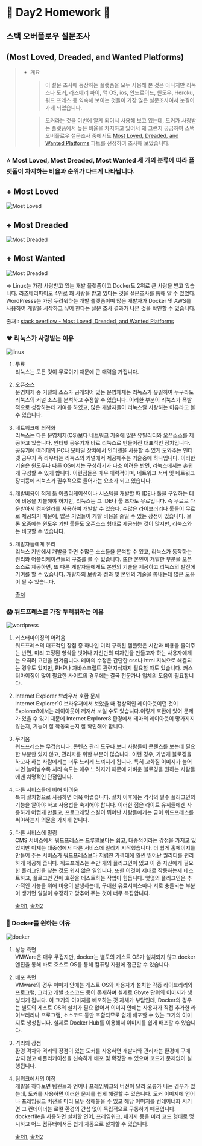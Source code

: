 🍋 Day2 Homework 🍋
=============

## 스택 오버플로우 설문조사   
(Most Loved, Dreaded, and Wanted Platforms)
-------------------------------------------
> - 개요
>   > 이 설문 조사에 등장하는 플랫폼을 모두 사용해 본 것은 아니지만 리눅스나 도커, 라즈베리 파이, 맥 OS, ios, 안드로이드, 윈도우, Heroku, 워드 프레스 등 익숙해 보이는 것들이 가장 많은 설문조사여서 눈길이 가게 되었습니다.
>
>   > 도커라는 것을 이번에 알게 되어서 사용해 보고 있는데, 도커가 사랑받는 플랫폼에서 높은 비율을 차지하고 있어서 왜 그런지 궁금하여 스택 오버플로우 설문조사 중에서도 [Most Loved, Dreaded, and Wanted Platforms](https://insights.stackoverflow.com/survey/2019#technology-_-most-loved-dreaded-and-wanted-platforms) 파트를 선정하여 조사해 보았습니다.

### ⭐️ Most Loved, Most Dreaded, Most Wanted 세 개의 분류에 따라 플랫폼이 차지하는 비율과 순위가 다르게 나타납니다.
## + Most Loved
![Most Loved](https://ifh.cc/g/KYiE9i.png)
   
## + Most Dreaded
![Most Dreaded](https://ifh.cc/g/YUbpUn.png)
   
## + Most Wanted
![Most Dreaded](https://ifh.cc/g/15srT5.png)
   
=> Linux는 가장 사랑받고 있는 개발 플랫폼이고 Docker도 2위로 큰 사랑을 받고 있습니다. 라즈베리파이도 4위로 꽤 사랑을 받고 있다는 것을 설문조사를 통해 알 수 있었다.   
WordPresss는 가장 두려워하는 개발 플랫폼이며 많은 개발자가 Docker 및 AWS를 사용하여 개발을 시작하고 싶어 한다는 설문 조사 결과가 나온 것을 확인할 수 있습니다.
   
출처 : [stack overflow - Most Loved, Dreaded, and Wanted Platforms](https://insights.stackoverflow.com/survey/2019#technology-_-most-loved-dreaded-and-wanted-platforms)
   
### ❤️ 리눅스가 사랑받는 이유
![linux](https://ifh.cc/g/qm7XK4.jpg)
1. 무료   
   리눅스는 모든 것이 무료이기 때문에 큰 매력을 가집니다.
2. 오픈소스   
   운영체제 중 커널의 소스가 공개되어 있는 운영체제는 리눅스가 유일하여 누구라도 리눅스의 커널 소스를 분석하고 수정할 수 있습니다. 이러한 부분이 리눅스가 폭발적으로 성장하는데 기여를 하였고, 많은 개발자들이 리눅스랄 사랑하는 이유라고 볼 수 있습니다.
3. 네트워크에 최적화   
   리눅스는 다른 운영체제(OS)보다 네트워크 기술에 많은 유틸리티와 오픈소스를 제공하고 있습니다. 인터넷 공유기가 바로 리눅스로 만들어진 대표적인 장치입니다. 공유기에 여러대의 PC나 모바일 장치에서 인터넷을 사용할 수 있게 도와주는 인터넷 공유기 즉 라우터는 리눅스의 커널에서 제공해주는 기술중에 하나입니다. 이러한 기술은 윈도우나 다른 OS에서는 구성하기가 다소 어려운 반면, 리눅스에서는 손쉽게 구성할 수 있게 합니다. 이런점들은 매우 매력적이며, 네트워크 서버 및 네트워크 장치등에 리눅스가 필수적으로 들어가는 요소가 되고 있습니다.
4. 개발비용이 적게 듦
   어플리케이션이나 시스템을 개발할 때 IDE나 툴을 구입하는 데에 비용을 지불해야 하지만, 리눅스는 그 IDE나 툴 조차도 무료입니다. 즉 무료로 다운받아서 컴파일러를 사용하여 개발할 수 있습다. 수많은 라이브러리나 툴들이 무료로 제공되기 때문에, 많은 기업들이 개발 비용을 줄일 수 있는 장점이 있습니다. 물론 요즘에는 윈도우 기반 툴들도 오픈소스 형태로 제공되는 것이 많지만, 리눅스와는 비교할 수 없습니다.
5. 개발자들에게 유리   
   리눅스 기반에서 개발을 하면 수많은 소스들을 분석할 수 있고, 리눅스가 동작하는 원리와 어플리케이션들의 구조를 볼 수 있습니다. 또한 본인이 개발한 부분을 오픈소스로 제공하면, 또 다른 개발자들에게도 본인의 기술을 제공하고 리눅스의 발전에 기여를 할 수 있습니다. 개발자의 보람과 성과 및 본인의 기술을 뽐내는데 많은 도움이 될 수 있습니다.
   
    [출처](https://www.omdroid.com/62)
   
### 😱 워드프레스를 가장 두려워하는 이유
![wordpress](https://ifh.cc/g/9sHDyq.jpg)
1. 커스터마이징의 어려움   
   워드프레스의 대표적인 장점 중 하나인 미리 구축된 템플릿은 시간과 비용을 줄여주는 반면, 미리 고정된 형식을 벗어나 자신만의 디자인을 만들고자 하는 사용자에게는 오히려 고민을 안겨줍니다. 테마의 수정은 간단한 css나 html 지식으로 해결되는 경우도 있지만, PHP나 자바스크립트 관련지식까지 필요할 때도 있습니다. 커스터마이징이 많이 필요한 사이트의 경우에는 결국 전문가나 업체의 도움이 필요합니다.
2. Internet Explorer 브라우저 호환 문제   
   Internet Explorer10 브라우저에서 보았을 때 정상적인 레이아웃이던 것이 Explorer8에서는 레이아웃이 깨져서 보일 수도 있습니다.이렇게 호환에 있어 문제가 있을 수 있기 때문에 Internet Explorer8 환경에서 테마의 레이아웃이 망가지지 않는지, 기능이 잘 작동되는지 잘 확인해야 합니다.
3. 무거움   
   워드프레스는 무겁습니다. 콘텐츠 관리 도구다 보니 사람들이 콘텐츠를 보는데 필요한 부분만 있지 않고, 관리자를 위한 부분이 많습니다. 이런 경우, 가볍게 블로깅을 하고자 하는 사람에게는 너무 느리게 느껴지게 됩니다. 특히 고화질 이미지가 늘어나면 늘어날수록 처리 속도는 매우 느려지기 때문에 가벼운 블로깅을 원하는 사람들에겐 치명적인 단점입니다.
4. 다른 서비스들에 비해 어려움   
   특히 설치형으로 사용하면 더욱 어렵습니다. 설치 이후에는 각각의 필수 플러그인의 기능을 알아야 하고 사용법을 숙지해야 합니다. 이러한 점은 라이트 유저들에겐 사용하기 어렵게 만들고, 프로그래밍 스킬이 뛰어난 사람들에게는 굳이 워드프레스를 써야하는지 의문을 가지게 합니다.
5. 다른 서비스에 밀림   
   CMS 서비스에서 워드프레스는 드루팔보다는 쉽고, 대중적이라는 강점을 가지고 있었지만 이제는 대중성에서 다른 서비스에 밀리기 시작했습니다. 더 쉽게 홈페이지를 만들어 주는 서비스가 워드프레스보다 저렴한 가격대에 훨씬 뛰어난 퀄리티를 편리하게 제공해 줍니다. 워드프레스는 수만 개의 플러그인이 있고 이 중 자신에게 필요한 플러그인을 찾는 것도 쉽지 않은 일입니다. 또한 이것이 제대로 작동하는제 테스트하고, 플로그인 간에 호환을 테스트하는 작업이 힘듭니다. 몇몇의 플러그인은 추가적인 기능을 위해 비용이 발생하는데, 구매한 유료서비스마다 서로 충돌되는 부분이 생기면 일일이 수정하고 맞추어 주는 것이 너무 복잡합니다.
   
    [출처1](https://blog.helloweb.co.kr/the-pros-and-the-cons-of-the-wordpress-homepage/), 
    [출처2](https://velog.io/@hansanghun/%EB%82%98%EB%8A%94-%EC%99%9C-%EC%9B%8C%EB%93%9C%ED%94%84%EB%A0%88%EC%8A%A4%EB%A5%BC-%EC%82%AC%EC%9A%A9%ED%95%98%EC%A7%80-%EC%95%8A%EB%8A%94%EA%B0%80)
   
### 🤩 Docker를 원하는 이유
![docker](https://ifh.cc/g/xglohG.png)
1. 성능 측면   
   VMWare은 매우 무겁지만, docker는 별도의 게스트 OS가 설치되지 않고 docker 엔진을 통해 바로 호스트 OS를 통해 컴퓨팅 자원에 접근할 수 있습니다. 
2. 배포 측면   
   VMware의 경우 이미지 안에는 게스트 OS와 사용자가 설치한 각종 라이브러리와 프로그램, 그리고 개발 소스코드 등이 존재하며 실제로 Gbyte 단위의 이미지가 생성되게 됩니다. 이 크기의 이미지를 배포하는 것 자체가 부담인데, Docker의 경우는 별도의 게스트 OS의 설치가 필요 없어서 이미지 안에는 사용자가 직접 추가한 라이브러리나 프로그램, 소스코드 등만 포함되므로 쉽게 배포할 수 있는 크기의 이미지로 생성됩니다. 실제로 Docker Hub를 이용해서 이미지를 쉽게 배포할 수 있습니다.
3. 격리의 장점   
   환경 격차와 격리의 장점이 있는 도커를 사용하면 개발자와 관리자는 환경에 구애 받지 않고 애플리케이션을 신속하게 배포 및 확장할 수 있으며 코드가 문제없이 실행됩니다.
4. 팀워크에서의 이점   
   개발을 하다보면 팀원들과 언어나 프레임워크의 버전이 달라 오류가 나는 경우가 있는데, 도커를 사용하면 이러한 문제를 쉽게 해결할 수 있습니다. 도커 이미지에 언어나 프레임워크 버전을 미리 모두 정해놓을 수 있고 해당 이미지를 컨테이너화 시키면 그 컨테이너는 로컬 환경의 간섭 없이 독립적으로 구동하기 때문입니다. dockerfile을 사용하면 설치할 언어, 프레임워크, 패키지 등을 미리 코드 형태로 명시하고 어느 컴퓨터에서든 쉽게 자동으로 설치할 수 있습니다.

    [출처1](https://here4you.tistory.com/270), 
    [출처2](https://velog.io/@ye1219/%EB%8F%84%EC%BB%A4Docker%EB%A5%BC-%EC%82%AC%EC%9A%A9%ED%95%98%EB%8A%94-%EC%9D%B4%EC%9C%A0%EB%8A%94-%EB%AC%B4%EC%97%87%EC%9D%BC%EA%B9%8C)

